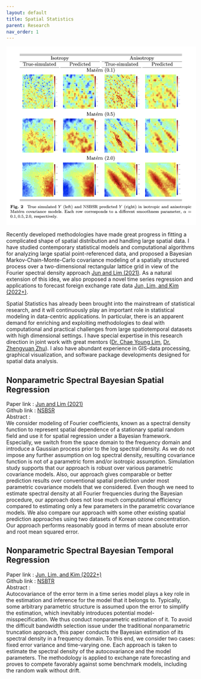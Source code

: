 ```yaml
---
layout: default
title: Spatial Statistics
parent: Research
nav_order: 1
---
```


![](ImageExample1.png)

Recently developed methodologies have made great progress in fitting a complicated shape of spatial distribution and handling large spatial data. I have studied contemporary statistical models and computational algorithms for analyzing large spatial point-referenced data, and proposed a Bayesian Markov-Chain-Monte-Carlo covariance modeling of a spatially structured process over a two-dimensional rectangular lattice grid in view of the Fourier spectral density approach [Jun and Lim (2021)](https://doi.org/10.1007/s42952-021-00156-y). As a natural extension of this idea, we also proposed a novel time series regression and applications to forecast foreign exchange rate data [Jun, Lim, and Kim (2022+)](https://doi.org/10.48550/arXiv.2210.07457).

Spatial Statistics has already been brought into the mainstream of statistical research, and it will continuously play an important role in statistical modeling in data-centric applications. In particular, there is an apparent demand for enriching and exploiting methodologies to deal with computational and practical challenges from large spatiotemporal datasets with high dimensional settings. I have special expertise in this research direction in joint work with great mentors ([Dr. Chae Young Lim](https://scholar.google.com/citations?user=w8zE47kAAAAJ&hl=th), [Dr. Zhengyuan Zhu](https://scholar.google.com/citations?view_op=list_works&hl=en&user=ixDds0sAAAAJ)). I also have abundant experience in GIS-data processing, graphical visualization, and software package developments designed for spatial data analysis.


## Nonparametric Spectral Bayesian Spatial Regression 

Paper  link : [Jun and Lim (2021)](https://doi.org/10.1007/s42952-021-00156-y)\
Github link : [NSBSR](https://github.com/junpeea/NSBSR)\
Abstract :\
We consider modeling of Fourier coefficients, known as a spectral density function to represent spatial dependence of a stationary spatial random field and use it for spatial regression under a Bayesian framework. Especially, we switch from the space domain to the frequency domain and introduce a Gaussian process prior to the log spectral density. As we do not impose any further assumption on log spectral density, resulting covariance function is not of a parametric form and/or isotropic assumption. Simulation study supports that our approach is robust over various parametric covariance models. Also, our approach gives comparable or better prediction results over conventional spatial prediction under most parametric covariance models that we considered. Even though we need to estimate spectral density at all Fourier frequencies during the Bayesian procedure, our approach does not lose much computational efficiency compared to estimating only a few parameters in the parametric covariance models. We also compare our approach with some other existing spatial prediction approaches using two datasets of Korean ozone concentration. Our approach performs reasonably good in terms of mean absolute error and root mean squared error.

## Nonparametric Spectral Bayesian Temporal Regression

Paper  link : [Jun, Lim, and Kim (2022+)](https://doi.org/10.48550/arXiv.2210.07457)\
Github link : [NSBTR](https://github.com/junpeea/NSBTR)\
Abstract :\
Autocovariance of the error term in a time series model plays a key role in the estimation and inference for the model that it belongs to. Typically, some arbitrary parametric structure is assumed upon the error to simplify the estimation, which inevitably introduces potential model-misspecification. We thus conduct nonparametric estimation of it. To avoid the difficult bandwidth selection issue under the traditional nonparametric truncation approach, this paper conducts the Bayesian estimation of its spectral density in a frequency domain. To this end, we consider two cases: fixed error variance and time-varying one. Each approach is taken to estimate the spectral density of the autocovariance and the model parameters. The methodology is applied to exchange rate forecasting and proves to compete favorably against some benchmark models, including the random walk without drift.

